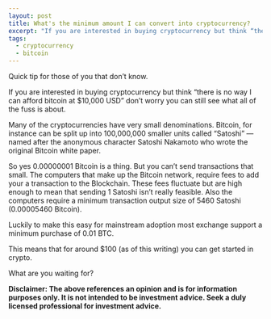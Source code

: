 ```yaml
---
layout: post
title: What's the minimum amount I can convert into cryptocurrency?
excerpt: "If you are interested in buying cryptocurrency but think “there is no way I can afford bitcoin at $10,000 USD” don’t worry you can still get started."
tags:
  - cryptocurrency
  - bitcoin
--- 
```


Quick tip for those of you that don’t know. 

If you are interested in buying cryptocurrency but think “there is no way I can afford bitcoin at $10,000 USD” don’t worry you can still see what all of the fuss is about.

Many of the cryptocurrencies have very small denominations. Bitcoin, for instance can be split up into 100,000,000 smaller units called “Satoshi” —named after the anonymous character Satoshi Nakamoto who wrote the original Bitcoin white paper.

So yes 0.00000001 Bitcoin is a thing. But you can’t send transactions that small. The computers that make up the Bitcoin network, require fees to add your a transaction to the Blockchain. These fees fluctuate but are high enough to mean that sending 1 Satoshi isn’t really feasible. Also the computers require a minimum transaction output size of 5460 Satoshi (0.00005460 Bitcoin).

Luckily to make this easy for mainstream adoption most exchange support a minimum purchase of 0.01 BTC.

This means that for around $100 (as of this writing) you can get started in crypto.

What are you waiting for?

**Disclaimer: The above references an opinion and is for information purposes only. It is not intended to be investment advice. Seek a duly licensed professional for investment advice.**
